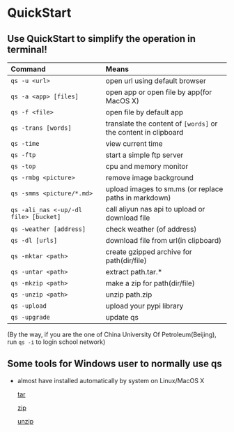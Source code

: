 # QuickStart

## Use QuickStart to simplify the operation in terminal!

| Command                    | Means                                                        |
| :------------------------- | :----------------------------------------------------------- |
| `qs -u <url> `           | open url using default browser                               |
| `qs -a <app> [files]` | open app or open file by app(for MacOS X)                    |
| `qs -f <file>`        | open file by default app                                     |
| `qs -trans [words]`        | translate the content of `[words]` or the content in clipboard |
| `qs -time`                 | view current time                                            |
| `qs -ftp`                  | start a simple ftp server                                    |
| `qs -top`                  | cpu and memory monitor                                       |
| `qs -rmbg <picture>`       | remove image background                                      |
| `qs -smms <picture/*.md>`  | upload images to sm.ms (or replace paths in markdown)        |
| `qs -ali_nas <-up/-dl file> [bucket]` | call aliyun nas api to upload or download file               |
| `qs -weather [address]`    | check weather (of address)                                   |
| `qs -dl [urls]`        | download file from url(in clipboard)                         |
| `qs -mktar <path>`       | create gzipped archive for path(dir/file)                    |
| `qs -untar <path>`       | extract path.tar.*                                           |
| `qs -mkzip <path>`       | make a zip for path(dir/file)                                |
| `qs -unzip <path>`       | unzip path.zip                                               |
| `qs -upload`               | upload your pypi library                                     |
| `qs -upgrade`              | update qs                                                    |

(By the way, if you are the one of China University Of Petroleum(Beijing), run `qs -i` to login school network)

## Some tools for Windows user to normally use qs

- almost have installed automatically by system on Linux/MacOS X

  [tar](http://gnuwin32.sourceforge.net/packages/gtar.htm)

  [zip](http://gnuwin32.sourceforge.net/packages/zip.htm)

  [unzip](http://gnuwin32.sourceforge.net/packages/unzip.htm)

